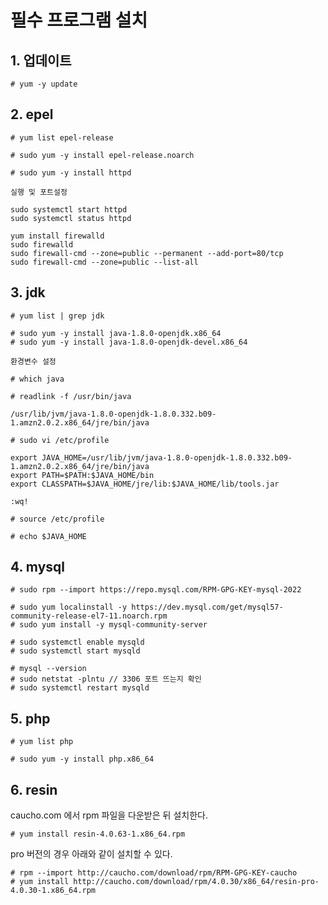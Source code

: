 # 필수 프로그램 설치

## 1\. 업데이트

```
# yum -y update
```

## 2\. epel

```
# yum list epel-release
```

```
# sudo yum -y install epel-release.noarch

# sudo yum -y install httpd
```

```
실행 및 포트설정

sudo systemctl start httpd
sudo systemctl status httpd

yum install firewalld
sudo firewalld
sudo firewall-cmd --zone=public --permanent --add-port=80/tcp
sudo firewall-cmd --zone=public --list-all
```

## 3\. jdk

```
# yum list | grep jdk
```

```
# sudo yum -y install java-1.8.0-openjdk.x86_64
# sudo yum -y install java-1.8.0-openjdk-devel.x86_64
```

```
환경변수 설정

# which java

# readlink -f /usr/bin/java

/usr/lib/jvm/java-1.8.0-openjdk-1.8.0.332.b09-1.amzn2.0.2.x86_64/jre/bin/java

# sudo vi /etc/profile

export JAVA_HOME=/usr/lib/jvm/java-1.8.0-openjdk-1.8.0.332.b09-1.amzn2.0.2.x86_64/jre/bin/java
export PATH=$PATH:$JAVA_HOME/bin
export CLASSPATH=$JAVA_HOME/jre/lib:$JAVA_HOME/lib/tools.jar

:wq!

# source /etc/profile

# echo $JAVA_HOME
```

## 4\. mysql

```
# sudo rpm --import https://repo.mysql.com/RPM-GPG-KEY-mysql-2022

# sudo yum localinstall -y https://dev.mysql.com/get/mysql57-community-release-el7-11.noarch.rpm
# sudo yum install -y mysql-community-server

# sudo systemctl enable mysqld
# sudo systemctl start mysqld

# mysql --version
# sudo netstat -plntu // 3306 포트 뜨는지 확인
# sudo systemctl restart mysqld
```

## 5\. php

```
# yum list php
```
```
# sudo yum -y install php.x86_64
```

## 6\. resin

caucho.com 에서 rpm 파일을 다운받은 뒤 설치한다.

```
# yum install resin-4.0.63-1.x86_64.rpm
```

pro 버전의 경우 아래와 같이 설치할 수 있다.

```
# rpm --import http://caucho.com/download/rpm/RPM-GPG-KEY-caucho
# yum install http://caucho.com/download/rpm/4.0.30/x86_64/resin-pro-4.0.30-1.x86_64.rpm
```

